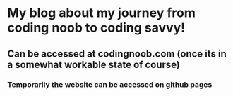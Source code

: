 My blog about my journey from coding noob to coding savvy!
==========================================================
Can be accessed at codingnoob.com (once its in a somewhat workable state of course)
------------------------------------------------------------------------------------
### Temporarily the website can be accessed on [github pages](https://bribrah.github.io/Coding_Noob_Blog/)
